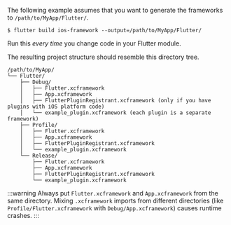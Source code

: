 The following example assumes that you want to generate the
frameworks to `/path/to/MyApp/Flutter/`.

```console
$ flutter build ios-framework --output=/path/to/MyApp/Flutter/
```

Run this _every time_ you change code in your Flutter module.

The resulting project structure should resemble this directory tree.

```plaintext
/path/to/MyApp/
└── Flutter/
    ├── Debug/
    │   ├── Flutter.xcframework
    │   ├── App.xcframework
    │   ├── FlutterPluginRegistrant.xcframework (only if you have plugins with iOS platform code)
    │   └── example_plugin.xcframework (each plugin is a separate framework)
    ├── Profile/
    │   ├── Flutter.xcframework
    │   ├── App.xcframework
    │   ├── FlutterPluginRegistrant.xcframework
    │   └── example_plugin.xcframework
    └── Release/
        ├── Flutter.xcframework
        ├── App.xcframework
        ├── FlutterPluginRegistrant.xcframework
        └── example_plugin.xcframework
```

:::warning
Always put `Flutter.xcframework` and `App.xcframework` from the same directory.
Mixing `.xcframework` imports from different directories
(like `Profile/Flutter.xcframework` with `Debug/App.xcframework`)
causes runtime crashes.
:::
